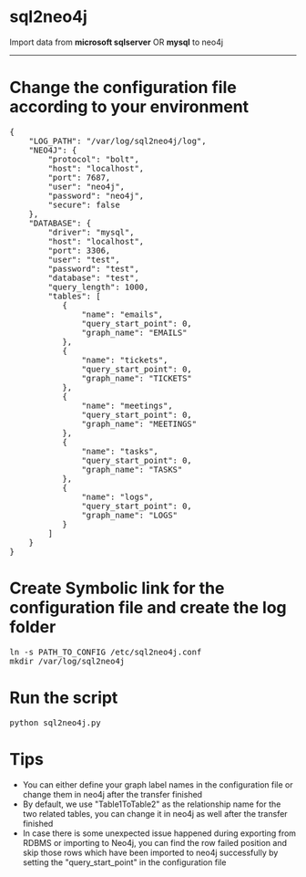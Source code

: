 # sql2neo4j
Import data from **microsoft sqlserver** OR **mysql** to neo4j

---
# Change the configuration file according to your environment
<pre>
{
    "LOG_PATH": "/var/log/sql2neo4j/log",
    "NEO4J": {
        "protocol": "bolt",
        "host": "localhost",
        "port": 7687,
        "user": "neo4j",
        "password": "neo4j",
        "secure": false
    },
    "DATABASE": {
        "driver": "mysql",
        "host": "localhost",
        "port": 3306,
        "user": "test",
        "password": "test",
        "database": "test",
        "query_length": 1000,
        "tables": [
           {
               "name": "emails",
               "query_start_point": 0,
               "graph_name": "EMAILS"
           },
           {
               "name": "tickets",
               "query_start_point": 0,
               "graph_name": "TICKETS"
           },
           {
               "name": "meetings",
               "query_start_point": 0,
               "graph_name": "MEETINGS"
           },
           {
               "name": "tasks",
               "query_start_point": 0,
               "graph_name": "TASKS"
           },
           {
               "name": "logs",
               "query_start_point": 0,
               "graph_name": "LOGS"
           }
        ]
    }
}
</pre>

# Create Symbolic link for the configuration file and create the log folder
<pre>
ln -s PATH_TO_CONFIG /etc/sql2neo4j.conf
mkdir /var/log/sql2neo4j
</pre>

# Run the script
<pre>
python sql2neo4j.py
</pre>

# Tips
* You can either define your graph label names in the configuration file or change them in neo4j after the transfer finished 
* By default, we use "Table1ToTable2" as the relationship name for the two related tables, you can change it in neo4j as well after the transfer finished 
* In case there is some unexpected issue happened during exporting from RDBMS or importing to Neo4j, you can find the row failed position and skip those rows which have been imported to neo4j successfully by setting the "query_start_point" in the configuration file
